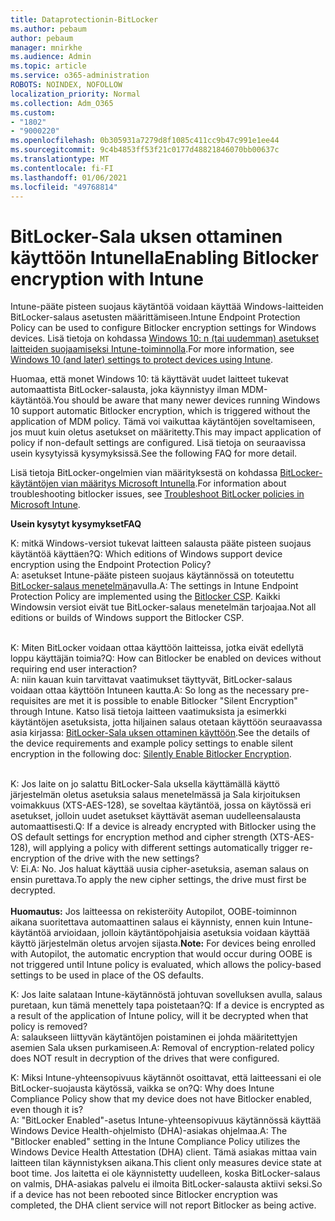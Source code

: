 ```yaml
---
title: Dataprotectionin-BitLocker
ms.author: pebaum
author: pebaum
manager: mnirkhe
ms.audience: Admin
ms.topic: article
ms.service: o365-administration
ROBOTS: NOINDEX, NOFOLLOW
localization_priority: Normal
ms.collection: Adm_O365
ms.custom:
- "1802"
- "9000220"
ms.openlocfilehash: 0b305931a7279d8f1085c411cc9b47c991e1ee44
ms.sourcegitcommit: 9c4b4853ff53f21c0177d48821846070bb00637c
ms.translationtype: MT
ms.contentlocale: fi-FI
ms.lasthandoff: 01/06/2021
ms.locfileid: "49768814"
---
```

# <a name="enabling-bitlocker-encryption-with-intune"></a><span data-ttu-id="581e9-102">BitLocker-Sala uksen ottaminen käyttöön Intunella</span><span class="sxs-lookup"><span data-stu-id="581e9-102">Enabling Bitlocker encryption with Intune</span></span>

 <span data-ttu-id="581e9-103">Intune-pääte pisteen suojaus käytäntöä voidaan käyttää Windows-laitteiden BitLocker-salaus asetusten määrittämiseen.</span><span class="sxs-lookup"><span data-stu-id="581e9-103">Intune Endpoint Protection Policy can be used to configure Bitlocker encryption settings for Windows devices.</span></span> <span data-ttu-id="581e9-104">Lisä tietoja on kohdassa [Windows 10: n (tai uudemman) asetukset laitteiden suojaamiseksi Intune-toiminnolla](https://docs.microsoft.com/intune/endpoint-protection-windows-10#windows-encryption).</span><span class="sxs-lookup"><span data-stu-id="581e9-104">For more information, see [Windows 10 (and later) settings to protect devices using Intune](https://docs.microsoft.com/intune/endpoint-protection-windows-10#windows-encryption).</span></span>
 
<span data-ttu-id="581e9-105">Huomaa, että monet Windows 10: tä käyttävät uudet laitteet tukevat automaattista BitLocker-salausta, joka käynnistyy ilman MDM-käytäntöä.</span><span class="sxs-lookup"><span data-stu-id="581e9-105">You should be aware that many newer devices running Windows 10 support automatic Bitlocker encryption, which is triggered without the application of MDM policy.</span></span> <span data-ttu-id="581e9-106">Tämä voi vaikuttaa käytäntöjen soveltamiseen, jos muut kuin oletus asetukset on määritetty.</span><span class="sxs-lookup"><span data-stu-id="581e9-106">This may impact application of policy if non-default settings are configured.</span></span> <span data-ttu-id="581e9-107">Lisä tietoja on seuraavissa usein kysytyissä kysymyksissä.</span><span class="sxs-lookup"><span data-stu-id="581e9-107">See the following FAQ for more detail.</span></span>
 
<span data-ttu-id="581e9-108">Lisä tietoja BitLocker-ongelmien vian määrityksestä on kohdassa [BitLocker-käytäntöjen vian määritys Microsoft Intunella](https://docs.microsoft.com/intune/protect/troubleshoot-bitlocker-policies).</span><span class="sxs-lookup"><span data-stu-id="581e9-108">For information about troubleshooting bitlocker issues, see [Troubleshoot BitLocker policies in Microsoft Intune](https://docs.microsoft.com/intune/protect/troubleshoot-bitlocker-policies).</span></span>
 
 
<span data-ttu-id="581e9-109">**Usein kysytyt kysymykset**</span><span class="sxs-lookup"><span data-stu-id="581e9-109">**FAQ**</span></span>

<span data-ttu-id="581e9-110">K: mitkä Windows-versiot tukevat laitteen salausta pääte pisteen suojaus käytäntöä käyttäen?</span><span class="sxs-lookup"><span data-stu-id="581e9-110">Q: Which editions of Windows support device encryption using the Endpoint Protection Policy?</span></span><br>
<span data-ttu-id="581e9-111">A: asetukset Intune-pääte pisteen suojaus käytännössä on toteutettu [BitLocker-salaus menetelmän](https://docs.microsoft.com/windows/client-management/mdm/bitlocker-csp)avulla.</span><span class="sxs-lookup"><span data-stu-id="581e9-111">A: The settings in Intune Endpoint Protection Policy are implemented using the [Bitlocker CSP](https://docs.microsoft.com/windows/client-management/mdm/bitlocker-csp).</span></span> <span data-ttu-id="581e9-112">Kaikki Windowsin versiot eivät tue BitLocker-salaus menetelmän tarjoajaa.</span><span class="sxs-lookup"><span data-stu-id="581e9-112">Not all editions or builds of Windows support the Bitlocker CSP.</span></span> <br><br>

<span data-ttu-id="581e9-113">K: Miten BitLocker voidaan ottaa käyttöön laitteissa, jotka eivät edellytä loppu käyttäjän toimia?</span><span class="sxs-lookup"><span data-stu-id="581e9-113">Q: How can Bitlocker be enabled on devices without requiring end user interaction?</span></span><br>
<span data-ttu-id="581e9-114">A: niin kauan kuin tarvittavat vaatimukset täyttyvät, BitLocker-salaus voidaan ottaa käyttöön Intuneen kautta.</span><span class="sxs-lookup"><span data-stu-id="581e9-114">A: So long as the necessary pre-requisites are met it is possible to enable Bitlocker "Silent Encryption" through Intune.</span></span> <span data-ttu-id="581e9-115">Katso lisä tietoja laitteen vaatimuksista ja esimerkki käytäntöjen asetuksista, jotta hiljainen salaus otetaan käyttöön seuraavassa asia kirjassa: [BitLocker-Sala uksen ottaminen käyttöön](https://docs.microsoft.com/mem/intune/protect/encrypt-devices#silently-enable-bitlocker-on-devices).</span><span class="sxs-lookup"><span data-stu-id="581e9-115">See the details of the device requirements and example policy settings to enable silent encryption in the following doc: [Silently Enable Bitlocker Encryption](https://docs.microsoft.com/mem/intune/protect/encrypt-devices#silently-enable-bitlocker-on-devices).</span></span> <br><br>

<span data-ttu-id="581e9-116">K: Jos laite on jo salattu BitLocker-Sala uksella käyttämällä käyttö järjestelmän oletus asetuksia salaus menetelmässä ja Sala kirjoituksen voimakkuus (XTS-AES-128), se soveltaa käytäntöä, jossa on käytössä eri asetukset, jolloin uudet asetukset käyttävät aseman uudelleensalausta automaattisesti.</span><span class="sxs-lookup"><span data-stu-id="581e9-116">Q: If a device is already encrypted with Bitlocker using the OS default settings for encryption method and cipher strength (XTS-AES-128), will applying a policy with different settings automatically trigger re-encryption of the drive with the new settings?</span></span><br>
<span data-ttu-id="581e9-117">V: Ei.</span><span class="sxs-lookup"><span data-stu-id="581e9-117">A: No.</span></span> <span data-ttu-id="581e9-118">Jos haluat käyttää uusia cipher-asetuksia, aseman salaus on ensin purettava.</span><span class="sxs-lookup"><span data-stu-id="581e9-118">To apply the new cipher settings, the drive must first be decrypted.</span></span><br><br>
<span data-ttu-id="581e9-119">**Huomautus:** Jos laitteessa on rekisteröity Autopilot, OOBE-toiminnon aikana suoritettava automaattinen salaus ei käynnisty, ennen kuin Intune-käytäntöä arvioidaan, jolloin käytäntöpohjaisia asetuksia voidaan käyttää käyttö järjestelmän oletus arvojen sijasta.</span><span class="sxs-lookup"><span data-stu-id="581e9-119">**Note:** For devices being enrolled with Autopilot, the automatic encryption that would occur during OOBE is not triggered until Intune policy is evaluated, which allows the policy-based settings to be used in place of the OS defaults.</span></span>
 
<span data-ttu-id="581e9-120">K: Jos laite salataan Intune-käytännöstä johtuvan sovelluksen avulla, salaus puretaan, kun tämä menettely tapa poistetaan?</span><span class="sxs-lookup"><span data-stu-id="581e9-120">Q: If a device is encrypted as a result of the  application of Intune policy, will it be decrypted when that policy is removed?</span></span><br>
<span data-ttu-id="581e9-121">A: salaukseen liittyvän käytäntöjen poistaminen ei johda määritettyjen asemien Sala uksen purkamiseen.</span><span class="sxs-lookup"><span data-stu-id="581e9-121">A: Removal of encryption-related policy does NOT result in decryption of the drives that were configured.</span></span>
 
<span data-ttu-id="581e9-122">K: Miksi Intune-yhteensopivuus käytännöt osoittavat, että laitteessani ei ole BitLocker-suojausta käytössä, vaikka se on?</span><span class="sxs-lookup"><span data-stu-id="581e9-122">Q: Why does Intune Compliance Policy show that my device does not have Bitlocker enabled, even though it is?</span></span><br>
<span data-ttu-id="581e9-123">A: "BitLocker Enabled"-asetus Intune-yhteensopivuus käytännössä käyttää Windows Device Health-ohjelmisto (DHA)-asiakas ohjelmaa.</span><span class="sxs-lookup"><span data-stu-id="581e9-123">A: The "Bitlocker enabled" setting in the Intune Compliance Policy utilizes the Windows Device Health Attestation  (DHA) client.</span></span> <span data-ttu-id="581e9-124">Tämä asiakas mittaa vain laitteen tilan käynnistyksen aikana.</span><span class="sxs-lookup"><span data-stu-id="581e9-124">This client only measures device state at boot time.</span></span> <span data-ttu-id="581e9-125">Jos laitetta ei ole käynnistetty uudelleen, koska BitLocker-salaus on valmis, DHA-asiakas palvelu ei ilmoita BitLocker-salausta aktiivi seksi.</span><span class="sxs-lookup"><span data-stu-id="581e9-125">So if a device has not been rebooted since Bitlocker encryption was completed, the DHA client service will not report Bitlocker as being active.</span></span>
 
 